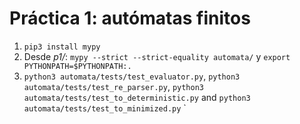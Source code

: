 # Práctica 1: autómatas finitos

1. `pip3 install mypy`
2. Desde *p1/*: `mypy --strict --strict-equality automata/` y `export PYTHONPATH=$PYTHONPATH:.`
3. `python3 automata/tests/test_evaluator.py`, `python3 automata/tests/test_re_parser.py`, `python3 automata/tests/test_to_deterministic.py` and `python3 automata/tests/test_to_minimized.py`
`
